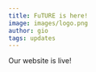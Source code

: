 ```yaml
---
title: FuTURE is here!
image: images/logo.png
author: gio
tags: updates
---
```


Our website is live!
